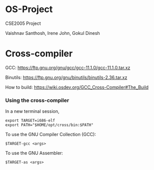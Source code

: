 # OS-Project
CSE2005 Project

Vaishnav Santhosh, Irene John, Gokul Dinesh

# Cross-compiler
GCC: https://ftp.gnu.org/gnu/gcc/gcc-11.1.0/gcc-11.1.0.tar.xz

Binutils: https://ftp.gnu.org/gnu/binutils/binutils-2.36.tar.xz

How to build: https://wiki.osdev.org/GCC_Cross-Compiler#The_Build

### Using the cross-compiler
In a new terminal session,
```
export TARGET=i686-elf
export PATH="$HOME/opt/cross/bin:$PATH"
```
To use the GNU Compiler Collection (GCC):
```
$TARGET-gcc <args>
```
To use the GNU Assembler:
```
$TARGET-as <args>
```
